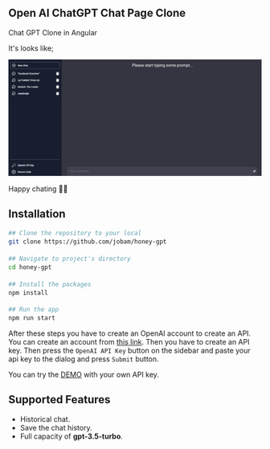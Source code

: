 ## Open AI ChatGPT Chat Page Clone

Chat GPT Clone in Angular

It's looks like;

![main_screen](./screenshots/main_screen.png)

Happy chating 🤟🏻

## Installation

```bash
## Clone the repository to your local
git clone https://github.com/jobam/honey-gpt

## Navigate to project's directory
cd honey-gpt

## Install the packages
npm install

## Run the app
npm run start
```

After these steps you have to create an OpenAI account to create an API. You can create an account from [this link](https://openai.com/api/). Then you have to create an API key. Then press the `OpenAI API Key` button on the sidebar and paste your api key to the dialog and press `Submit` button.

You can try the [DEMO](https://chatgpt-clone-yny.web.app/) with your own API key.

## Supported Features

- Historical chat.
- Save the chat history.
- Full capacity of **gpt-3.5-turbo**.
